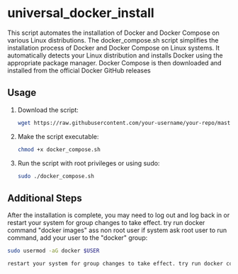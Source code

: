 # universal_docker_install
This script automates the installation of Docker and Docker Compose on various Linux distributions.
The docker_compose.sh script simplifies the installation process of Docker and Docker Compose on Linux systems. It automatically detects your Linux distribution and installs Docker using the appropriate package manager. Docker Compose is then downloaded and installed from the official Docker GitHub releases

## Usage

1. Download the script:
   ```bash
   wget https://raw.githubusercontent.com/your-username/your-repo/master/install_docker_and_compose.sh

2. Make the script executable:
   ```bash
   chmod +x docker_compose.sh

3. Run the script with root privileges or using sudo:
   ```bash
   sudo ./docker_compose.sh


## Additional Steps
After the installation is complete, you may need to log out and log back in or restart your system for group changes to take effect. try run docker command "docker images" ass non root user if system ask root user  to run command, add your user to the "docker" group:
```bash
sudo usermod -aG docker $USER

restart your system for group changes to take effect. try run docker command "docker images" it should be work.




